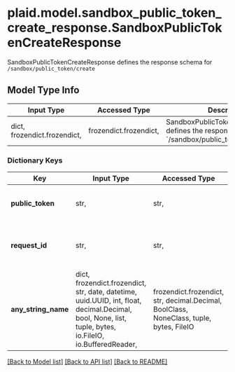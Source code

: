 # plaid.model.sandbox_public_token_create_response.SandboxPublicTokenCreateResponse

SandboxPublicTokenCreateResponse defines the response schema for `/sandbox/public_token/create`

## Model Type Info
Input Type | Accessed Type | Description | Notes
------------ | ------------- | ------------- | -------------
dict, frozendict.frozendict,  | frozendict.frozendict,  | SandboxPublicTokenCreateResponse defines the response schema for &#x60;/sandbox/public_token/create&#x60; | 

### Dictionary Keys
Key | Input Type | Accessed Type | Description | Notes
------------ | ------------- | ------------- | ------------- | -------------
**public_token** | str,  | str,  | A public token that can be exchanged for an access token using &#x60;/item/public_token/exchange&#x60; | 
**request_id** | str,  | str,  | A unique identifier for the request, which can be used for troubleshooting. This identifier, like all Plaid identifiers, is case sensitive. | 
**any_string_name** | dict, frozendict.frozendict, str, date, datetime, uuid.UUID, int, float, decimal.Decimal, bool, None, list, tuple, bytes, io.FileIO, io.BufferedReader,  | frozendict.frozendict, str, decimal.Decimal, BoolClass, NoneClass, tuple, bytes, FileIO | any string name can be used but the value must be the correct type | [optional]

[[Back to Model list]](../../README.md#documentation-for-models) [[Back to API list]](../../README.md#documentation-for-api-endpoints) [[Back to README]](../../README.md)

